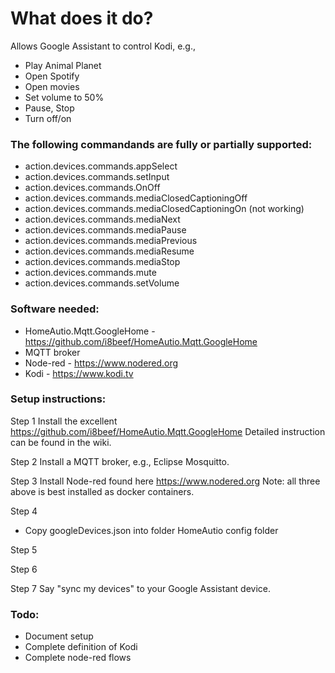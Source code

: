 ﻿

# What does it do?
Allows Google Assistant to control Kodi, e.g.,

- Play Animal Planet
- Open Spotify
- Open movies 
- Set volume to 50%
- Pause, Stop
- Turn off/on


### The following commandands are fully or partially supported:

- action.devices.commands.appSelect 
- action.devices.commands.setInput
- action.devices.commands.OnOff
- action.devices.commands.mediaClosedCaptioningOff
- action.devices.commands.mediaClosedCaptioningOn (not working)
- action.devices.commands.mediaNext
- action.devices.commands.mediaPause
- action.devices.commands.mediaPrevious
- action.devices.commands.mediaResume
- action.devices.commands.mediaStop
- action.devices.commands.mute
- action.devices.commands.setVolume


### Software needed:
- HomeAutio.Mqtt.GoogleHome - https://github.com/i8beef/HomeAutio.Mqtt.GoogleHome
- MQTT broker
- Node-red - https://www.nodered.org
- Kodi - https://www.kodi.tv

### Setup instructions:
Step 1 
Install the excellent https://github.com/i8beef/HomeAutio.Mqtt.GoogleHome Detailed instruction can be found in the wiki.

Step 2
Install a MQTT broker, e.g., Eclipse Mosquitto.

Step 3
Install Node-red found here https://www.nodered.org
Note: all three above is best installed as docker containers.

Step 4
- Copy googleDevices.json into folder HomeAutio config folder



Step 5



Step 6


Step 7
Say "sync my devices" to your Google Assistant device.



### Todo:
- Document setup
- Complete definition of Kodi
- Complete node-red flows



